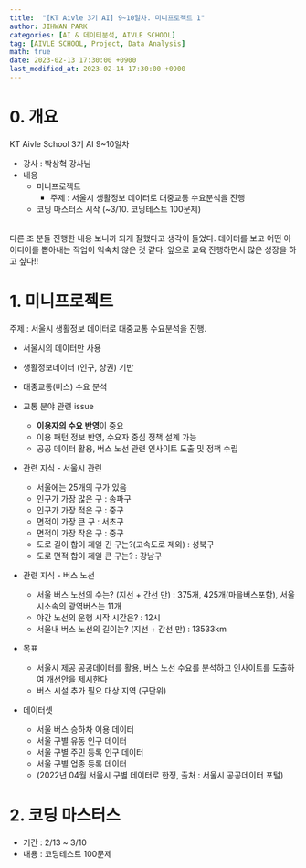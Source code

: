 ```yaml
---
title:  "[KT Aivle 3기 AI] 9~10일차. 미니프로젝트 1"
author: JIHWAN PARK
categories: [AI & 데이터분석, AIVLE SCHOOL]
tag: [AIVLE SCHOOL, Project, Data Analysis]
math: true
date: 2023-02-13 17:30:00 +0900
last_modified_at: 2023-02-14 17:30:00 +0900
---
```


# 0. 개요
KT Aivle School 3기 AI 9~10일차 
- 강사 : 박상혁 강사님
- 내용
    - 미니프로젝트
      - 주제 : 서울시 생활정보 데이터로 대중교통 수요분석을 진행
    - 코딩 마스터스 시작 (~3/10. 코딩테스트 100문제)
<br>
다른 조 분들 진행한 내용 보니까 되게 잘했다고 생각이 들었다. 데이터를 보고 어떤 아이디어를 뽑아내는 작업이 익숙치 않은 것 같다. 앞으로 교육 진행하면서 많은 성장을 하고 싶다!!

# 1. 미니프로젝트

주제 : 서울시 생활정보 데이터로 대중교통 수요분석을 진행.

- 서울시의 데이터만 사용
- 생활정보데이터 (인구, 상권) 기반
- 대중교통(버스) 수요 분석

- 교통 분야 관련  issue
    - **이용자의 수요 반영**이 중요
    - 이용 패턴 정보 반영, 수요자 중심 정책 설계 가능
    - 공공 데이터 활용, 버스 노선 관련 인사이트 도출 및 정책 수립
    
- 관련 지식 - 서울시 관련
    - 서울에는 25개의 구가 있음
    - 인구가 가장 많은 구 : 송파구
    - 인구가 가장 적은 구 : 중구
    - 면적이 가장 큰 구 : 서초구
    - 면적이 가장 작은 구 : 중구
    - 도로 길이 합이 제일 긴 구는?(고속도로 제외) : 성북구
    - 도로 면적 합이 제일 큰 구는? : 강남구
    
- 관련 지식 - 버스 노선
    - 서울 버스 노선의 수는? (지선 + 간선 만) : 375개, 425개(마을버스포함), 서울시소속의 광역버스는 11개
    - 야간 노선의 운행 시작 시간은? : 12시
    - 서울내 버스 노선의 길이는? (지선 + 간선 만) : 13533km

- 목표
    - 서울시 제공 공공데이터를 활용, 버스 노선 수요를 분석하고 인사이트를 도출하여 개선안을 제시한다
    - 버스 시설 추가 필요 대상 지역 (구단위)

- 데이터셋
    - 서울 버스 승하차 이용 데이터
    - 서울 구별 유동 인구 데이터
    - 서울 구별 주민 등록 인구 데이터
    - 서울 구별 업종 등록 데이터
    - (2022년 04월 서울시 구별 데이터로 한정, 출처 : 서울시 공공데이터 포털)

# 2. 코딩 마스터스
- 기간 : 2/13 ~ 3/10
- 내용 : 코딩테스트 100문제